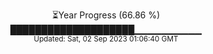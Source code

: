 <p align="center">
⏳Year Progress (66.86 %) <br>
████████████████████▁▁▁▁▁▁▁▁▁▁ <br>
<sub>Updated: Sat, 02 Sep 2023 01:06:40 GMT</sub>
</p>

